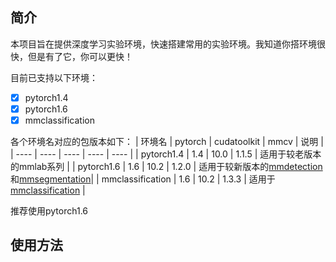 
## 简介
本项目旨在提供深度学习实验环境，快速搭建常用的实验环境。我知道你搭环境很快，但是有了它，你可以更快！

目前已支持以下环境：
- [x] pytorch1.4
- [x] pytorch1.6
- [x] mmclassification

各个环境名对应的包版本如下：
|  环境名            | pytorch | cudatoolkit | mmcv | 说明 |
|  ---- | ---- | ---- | ---- | ---- |
| pytorch1.4        | 1.4  | 10.0 | 1.1.5 | 适用于较老版本的mmlab系列 |
| pytorch1.6        | 1.6  | 10.2 | 1.2.0 | 适用于较新版本的[mmdetection](https://github.com/open-mmlab/mmdetection)和[mmsegmentation](https://github.com/open-mmlab/mmsegmentation)|
| mmclassification  | 1.6  | 10.2 | 1.3.3 | 适用于[mmclassification](https://github.com/open-mmlab/mmclassification) |

推荐使用pytorch1.6


## 使用方法
